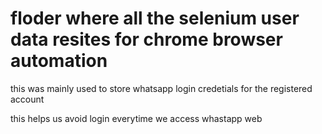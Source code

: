 # floder where all the selenium user data resites for chrome browser automation
this was mainly used to store whatsapp login credetials for the registered account

this helps us  avoid login everytime we access whastapp web
